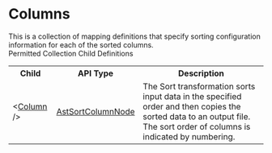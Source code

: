 # Columns

<div class="LanguageSummary"><div class ="SummaryItem">This is a collection of mapping definitions that specify sorting configuration information for each of the sorted columns.</div></div><div class="SchemaBindingGroup"><div class="SchemaBindingGroupHeader">Permitted Collection Child Definitions</div><table id="SchemaBindingList" class="SchemaBindingList"><tbody><tr><th class="SchemaBindingNameColumnHeader">Child</th><th class="SchemaBindingTypeColumnHeader">API Type</th><th class="SchemaBindingSummaryColumnHeader">Description</th></tr><tr class="cd0"><td class="SchemaBindingName"><span class="punc">&lt;</span><a href=Varigence.Languages.Biml.Transformation.AstSortColumnNode.html">Column</a><span class="punc"> /&gt;</span></td><td class="SchemaBindingType"><a href="../api-reference/Varigence.Languages.Biml.Transformation.AstSortColumnNode.html">AstSortColumnNode</a></td><td class="SchemaBindingSummary">The Sort transformation sorts input data in the specified order and then copies the sorted data to an output file. The sort order of columns is indicated by numbering.</td></tr></tbody></table></div>